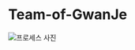 # Team-of-GwanJe
![프로세스 사진](https://user-images.githubusercontent.com/82933963/217411458-5c513388-3037-444c-995b-e52535fdc8f5.png)
